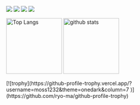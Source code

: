 ![](http://github-profile-summary-cards.vercel.app/api/cards/profile-details?username=moss1232&theme=github_dark)
![](http://github-profile-summary-cards.vercel.app/api/cards/repos-per-language?username=moss1232&theme=github_dark)
![](http://github-profile-summary-cards.vercel.app/api/cards/stats?username=moss1232&theme=github_dark)
![](http://github-profile-summary-cards.vercel.app/api/cards/productive-time?username=moss1232&theme=github_dark&utcOffset=8)
<p align="left"> 
  <img alt="Top Langs" height="150px" src="https://github-readme-stats.vercel.app/api/top-langs/?username=moss1232&layout=compact&show_icons=true&theme=onedark" />
  <img alt="github stats" height="150px" src="https://github-readme-stats.vercel.app/api?username=moss1232&theme=onedark&show_icons=ture" />
</p>
[![trophy](https://github-profile-trophy.vercel.app/?username=moss1232&theme=onedark&column=7
)](https://github.com/ryo-ma/github-profile-trophy)
